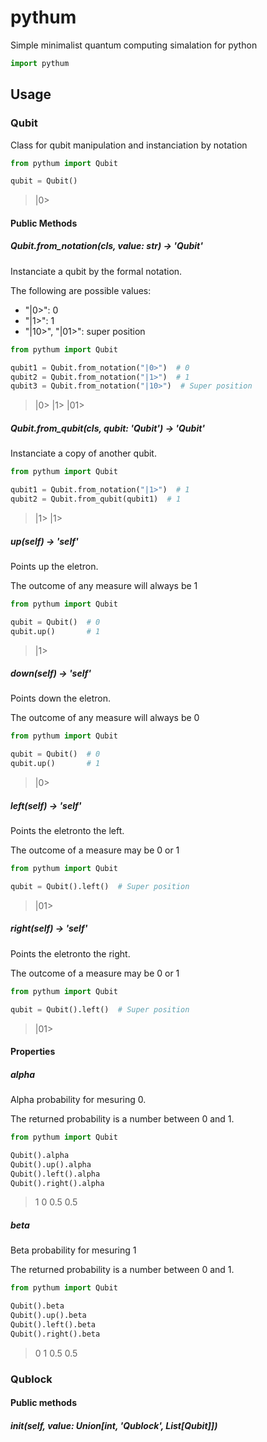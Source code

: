 # pythum

Simple minimalist quantum computing simalation for python

```python
import pythum
```

## Usage

### Qubit

Class for qubit manipulation and instanciation by notation

```python
from pythum import Qubit

qubit = Qubit()
```

> |0>

#### Public Methods

##### Qubit.from_notation(cls, value: str) -> 'Qubit'

Instanciate a qubit by the formal notation.

The following are possible values:

* "|0>": 0
* "|1>": 1
* "|10>", "|01>": super position

```python
from pythum import Qubit

qubit1 = Qubit.from_notation("|0>")  # 0
qubit2 = Qubit.from_notation("|1>")  # 1
qubit3 = Qubit.from_notation("|10>")  # Super position
```

> |0>
> |1>
> |01>

##### Qubit.from_qubit(cls, qubit: 'Qubit') -> 'Qubit'

Instanciate a copy of another qubit.

```python
from pythum import Qubit

qubit1 = Qubit.from_notation("|1>")  # 1
qubit2 = Qubit.from_qubit(qubit1)  # 1
```

> |1>
> |1>

##### up(self) -> 'self'

Points up the eletron.

The outcome of any measure will always be 1

```python
from pythum import Qubit

qubit = Qubit()  # 0
qubit.up()       # 1
```

> |1>

##### down(self) -> 'self'

Points down the eletron.

The outcome of any measure will always be 0

```python
from pythum import Qubit

qubit = Qubit()  # 0
qubit.up()       # 1
```

> |0>

##### left(self) -> 'self'

Points the eletronto the left.

The outcome of a measure may be 0 or 1

```python
from pythum import Qubit

qubit = Qubit().left()  # Super position
```

> |01>

##### right(self) -> 'self'

Points the eletronto the right.

The outcome of a measure may be 0 or 1

```python
from pythum import Qubit

qubit = Qubit().left()  # Super position
```

> |01>

#### Properties

##### alpha

Alpha probability for mesuring 0.

The returned probability is a number between 0 and 1.

```python
from pythum import Qubit

Qubit().alpha
Qubit().up().alpha
Qubit().left().alpha
Qubit().right().alpha
```

> 1
> 0
> 0.5
> 0.5

##### beta

Beta probability for mesuring 1

The returned probability is a number between 0 and 1.

```python
from pythum import Qubit

Qubit().beta
Qubit().up().beta
Qubit().left().beta
Qubit().right().beta
```

> 0
> 1
> 0.5
> 0.5

### Qublock

#### Public methods

##### __init__(self, value: Union[int, 'Qublock', List[Qubit]])

